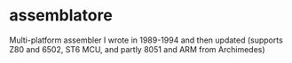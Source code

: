# assemblatore
Multi-platform assembler I wrote in 1989-1994 and then updated (supports Z80 and 6502, ST6 MCU, and partly 8051 and ARM from Archimedes)
